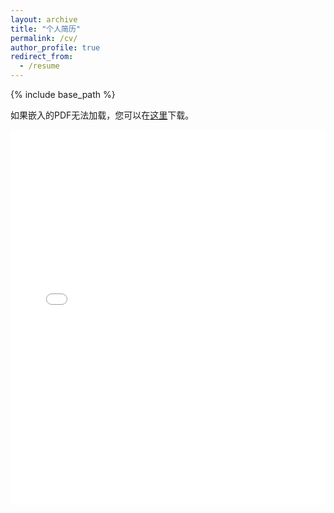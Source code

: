 ```yaml
---
layout: archive
title: "个人简历"
permalink: /cv/
author_profile: true
redirect_from:
  - /resume
---
```


{% include base_path %}

<p>如果嵌入的PDF无法加载，您可以在<a href="/files/XU-AC.pdf">这里</a>下载。</p>

<embed src="/files/XU-AC.pdf" width="100%" height="600px" type="application/pdf">


